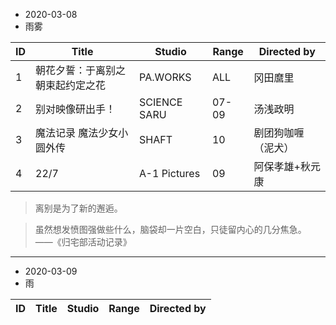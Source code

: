 - 2020-03-08
- 雨雾


ID|Title|Studio|Range|Directed by
---|---|---|---|---
1 |朝花夕誓：于离别之朝束起约定之花 | PA.WORKS | ALL |冈田麿里
2|别对映像研出手！| SCIENCE SARU | 07-09|汤浅政明
3|魔法记录 魔法少女小圆外传| SHAFT | 10|剧团狗咖喱（泥犬）
4|22/7| A-1 Pictures | 09|阿保孝雄+秋元康

> 离别是为了新的邂逅。

> 虽然想发愤图强做些什么，脑袋却一片空白，只徒留内心的几分焦急。
——《归宅部活动记录》


---
- 2020-03-09
- 雨

ID|Title|Studio|Range|Directed by
---|---|---|---|---
